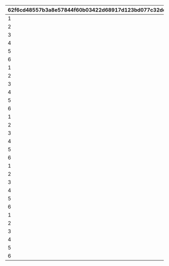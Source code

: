 |62f6cd48557b3a8e57844f60b03422d68917d123bd077c32dc9395e40da717a4|3d9f04ee4503eb4ee48db51f87b5d9553ae70bf9f3ebc556aa1f0599e8b4d515|9f63ac35e657ffe4a9b4fd6d2952500113e3431d9f27c9c09dce63972c1908f5|6096b6954e9ec25c3aaee73ace24b79f8329c987ecad61b86fe8c35dc3524351|
| --- | --- | --- | --- |
|1|18|4301511|1|
|2|18|4301512|1|
|3|18|4301513|1|
|4|18|4301514|1|
|5|18|4301515|1|
|6|2|26202|1|
|1|18|4302511|2|
|2|18|4302512|2|
|3|18|4302513|2|
|4|18|4302514|2|
|5|18|4302515|2|
|6|2|26202|2|
|1|18|4303511|3|
|2|18|4303512|3|
|3|18|4303513|3|
|4|18|4303514|3|
|5|18|4303515|3|
|6|2|26202|3|
|1|18|4304511|4|
|2|18|4304512|4|
|3|18|4304513|4|
|4|18|4304514|4|
|5|18|4304515|4|
|6|2|26202|4|
|1|18|4305511|5|
|2|18|4305512|5|
|3|18|4305513|5|
|4|18|4305514|5|
|5|18|4305515|5|
|6|2|26202|5|